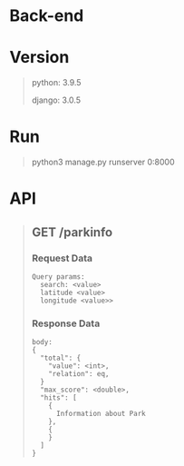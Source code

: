# Back-end
# Version
> python: 3.9.5
> 
> django: 3.0.5
# Run
> python3 manage.py runserver 0:8000
# API
> ## GET /parkinfo
> ### Request Data
> ```
> Query params:
>   search: <value>
>   latitude <value>
>   longitude <value>>
> ```
> ### Response Data
> ```
> body:
> {
>   "total": {
>     "value": <int>,
>     "relation": eq,
>   }
>   "max_score": <double>,
>   "hits": [
>     {
>       Information about Park 
>     },
>     {
>     }
>   ]
> }
> ```
